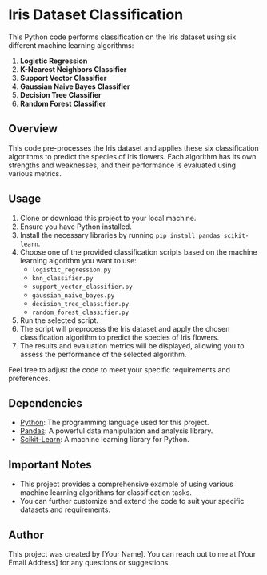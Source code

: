 # Iris Dataset Classification

This Python code performs classification on the Iris dataset using six different machine learning algorithms:

1. **Logistic Regression**
2. **K-Nearest Neighbors Classifier**
3. **Support Vector Classifier**
4. **Gaussian Naive Bayes Classifier**
5. **Decision Tree Classifier**
6. **Random Forest Classifier**

## Overview

This code pre-processes the Iris dataset and applies these six classification algorithms to predict the species of Iris flowers. Each algorithm has its own strengths and weaknesses, and their performance is evaluated using various metrics.

## Usage

1. Clone or download this project to your local machine.
2. Ensure you have Python installed.
3. Install the necessary libraries by running `pip install pandas scikit-learn`.
4. Choose one of the provided classification scripts based on the machine learning algorithm you want to use:
   - `logistic_regression.py`
   - `knn_classifier.py`
   - `support_vector_classifier.py`
   - `gaussian_naive_bayes.py`
   - `decision_tree_classifier.py`
   - `random_forest_classifier.py`
5. Run the selected script.
6. The script will preprocess the Iris dataset and apply the chosen classification algorithm to predict the species of Iris flowers.
7. The results and evaluation metrics will be displayed, allowing you to assess the performance of the selected algorithm.

Feel free to adjust the code to meet your specific requirements and preferences.

## Dependencies

- [Python](https://www.python.org/): The programming language used for this project.
- [Pandas](https://pandas.pydata.org/): A powerful data manipulation and analysis library.
- [Scikit-Learn](https://scikit-learn.org/stable/): A machine learning library for Python.

## Important Notes

- This project provides a comprehensive example of using various machine learning algorithms for classification tasks.
- You can further customize and extend the code to suit your specific datasets and requirements.

## Author

This project was created by [Your Name]. You can reach out to me at [Your Email Address] for any questions or suggestions.
